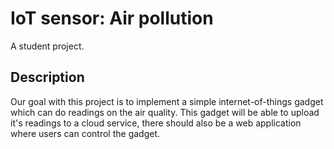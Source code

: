# IoT sensor: Air pollution
A student project.
## Description
Our goal with this project is to implement a simple internet-of-things gadget which can do readings on the air quality. 
This gadget will be able to upload it's readings to a cloud service, there should also be a web application where users can control the gadget.


